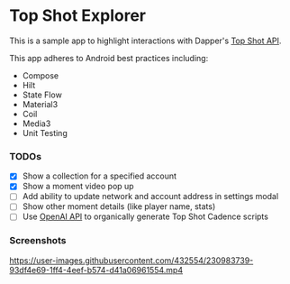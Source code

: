 # Top Shot Explorer
This is a sample app to highlight interactions with Dapper's [Top Shot API](https://developers.nbatopshot.com/docs/Introduction).

This app adheres to Android best practices including:
- Compose
- Hilt
- State Flow
- Material3
- Coil
- Media3
- Unit Testing

### TODOs
- [x] Show a collection for a specified account
- [x] Show a moment video pop up
- [ ] Add ability to update network and account address in settings modal
- [ ] Show other moment details (like player name, stats)
- [ ] Use [OpenAI API](https://platform.openai.com/docs/api-reference) to organically generate Top Shot Cadence scripts

### Screenshots
https://user-images.githubusercontent.com/432554/230983739-93df4e69-1ff4-4eef-b574-d41a06961554.mp4
